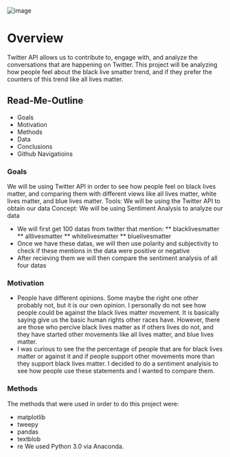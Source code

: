 ![image](https://user-images.githubusercontent.com/70491460/95289110-faddde80-0837-11eb-83a7-bae7fa96e0ca.png)
<p align="center">
   <![image](https://user-images.githubusercontent.com/70491460/93471239-1866fa80-f8c1-11ea-944f-0d42065c6273.png)>
<div align="center">
   <figcaption></figcaption>
</div>
</p>

# Overview

Twitter API allows us to contribute to, engage with, and analyze the conversations that are happening on Twitter.
This project will be analyzing how people feel about the black live smatter trend, and if they prefer the counters of this trend like all lives matter.

## Read-Me-Outline

* Goals
* Motivation
* Methods
* Data
* Conclusions
* Github Navigatioins

### Goals

We will be using Twitter API in order to see how people feel on black lives matter, and comparing them with different views like all lives matter, white lives matter, and blue lives matter.
Tools: We will be using the Twitter API to obtain our data
Concept: We will be using Sentiment Analysis to analyze our data

* We will first get 100 datas from twitter that mention: 
    ** blacklivesmatter
    ** alllivesmatter
    ** whitelivesmatter
    ** bluelivesmatter
* Once we have these datas, we will then use polarity and subjectivity to check if these mentions in the data were positive or negative
* After recieving them we will then compare the sentiment analysis of all four datas 

### Motivation

* People have different opinions. Some maybe the right one other probably not, but it is our own opinion. I personally do not see how people could be against the black lives matter movement. It is basically saying give us the basic human rights other races have. However, there are those who percive black lives matter as if others lives do not, and they have started other movements like all lives matter, and blue lives matter.
* I was curious to see the the percentage of people that are for black lives matter or against it and if people support other movements more than they support black lives matter. I decided to do a sentiment analyisis to see how people use these statements and I wanted to compare them.

### Methods

The methods that were used in order to do this project were:
 * matplotlib
 * tweepy
 * pandas
 * textblob
 * re
We used Python 3.0 via Anaconda.
